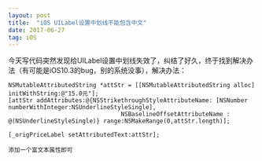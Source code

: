 ```yaml
---
layout: post
title:  "iOS UILabel设置中划线不能包含中文"
date: 2017-06-27
tag: iOS
---
```


今天写代码突然发现给UILabel设置中划线失效了，纠结了好久，终于找到解决办法（有可能是iOS10.3的bug，别的系统没事），解决办法：

```
NSMutableAttributedString *attStr = [[NSMutableAttributedString alloc] initWithString:@"15.0元"];
[attStr addAttributes:@{NSStrikethroughStyleAttributeName: [NSNumber numberWithInteger:NSUnderlineStyleSingle],
                                NSBaselineOffsetAttributeName : @(NSUnderlineStyleSingle)} range:NSMakeRange(0,attStr.length)];

[_origPriceLabel setAttributedText:attStr];
```
`添加一个富文本属性即可`



